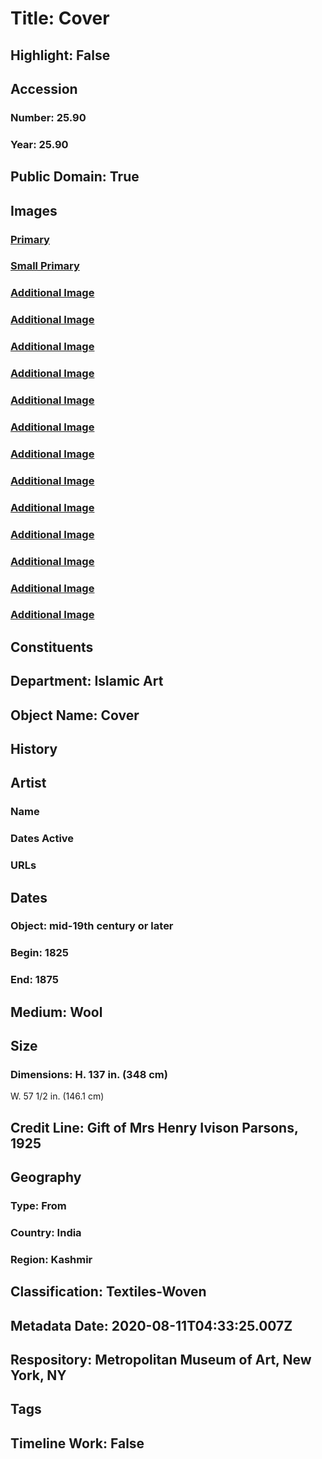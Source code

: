 # Title: Cover
## Highlight: False
## Accession
### Number: 25.90
### Year: 25.90
## Public Domain: True
## Images
### [Primary](https://images.metmuseum.org/CRDImages/is/original/wb-25.90.JPG)
### [Small Primary](https://images.metmuseum.org/CRDImages/is/web-large/wb-25.90.JPG)
### [Additional Image](https://images.metmuseum.org/CRDImages/is/original/wb-25.90b.JPG)
### [Additional Image](https://images.metmuseum.org/CRDImages/is/original/wb-25.90c.JPG)
### [Additional Image](https://images.metmuseum.org/CRDImages/is/original/wb-25.90d.JPG)
### [Additional Image](https://images.metmuseum.org/CRDImages/is/original/wb-25.90e.JPG)
### [Additional Image](https://images.metmuseum.org/CRDImages/is/original/wb-25.90f.JPG)
### [Additional Image](https://images.metmuseum.org/CRDImages/is/original/wb-25.90g.JPG)
### [Additional Image](https://images.metmuseum.org/CRDImages/is/original/wb-25.90h.JPG)
### [Additional Image](https://images.metmuseum.org/CRDImages/is/original/wb-25.90i.JPG)
### [Additional Image](https://images.metmuseum.org/CRDImages/is/original/wb-25.90j.JPG)
### [Additional Image](https://images.metmuseum.org/CRDImages/is/original/wb-25.90k.JPG)
### [Additional Image](https://images.metmuseum.org/CRDImages/is/original/ISL34.jpg)
### [Additional Image](https://images.metmuseum.org/CRDImages/is/original/266356_25.90.jpg)
### [Additional Image](https://images.metmuseum.org/CRDImages/is/original/266356.jpg)
## Constituents
## Department: Islamic Art
## Object Name: Cover
## History
## Artist
### Name
### Dates Active
### URLs
## Dates
### Object: mid-19th century or later
### Begin: 1825
### End: 1875
## Medium: Wool
## Size
### Dimensions: H. 137 in. (348 cm)
W. 57 1/2 in. (146.1 cm)
## Credit Line: Gift of Mrs Henry Ivison Parsons, 1925
## Geography
### Type: From
### Country: India
### Region: Kashmir
## Classification: Textiles-Woven
## Metadata Date: 2020-08-11T04:33:25.007Z
## Respository: Metropolitan Museum of Art, New York, NY
## Tags
## Timeline Work: False